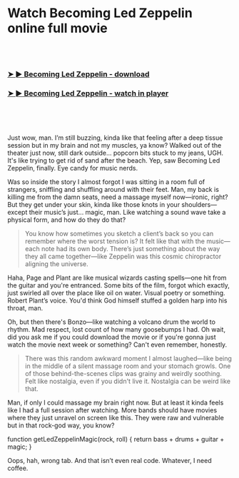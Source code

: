 <h1>Watch Becoming Led Zeppelin online full movie</h1>


<br><br>

<h3><a href="https://Patricks-profarrafgi1973.github.io/cwcjrxfwrk/">➤ ► Becoming Led Zeppelin - download</a></h3> 
<h3><a href="https://Patricks-profarrafgi1973.github.io/cwcjrxfwrk/">➤ ► Becoming Led Zeppelin - watch in player</a></h3>


<br><br><br>


Just wow, man. I’m still buzzing, kinda like that feeling after a deep tissue session but in my brain and not my muscles, ya know? Walked out of the theater just now, still dark outside… popcorn bits stuck to my jeans, UGH. It's like trying to get rid of sand after the beach. Yep, saw Becoming Led Zeppelin, finally. Eye candy for music nerds. 

Was so inside the story I almost forgot I was sitting in a room full of strangers, sniffling and shuffling around with their feet. Man, my back is killing me from the damn seats, need a massage myself now—ironic, right? But they get under your skin, kinda like those knots in your shoulders—except their music’s just... magic, man. Like watching a sound wave take a physical form, and how do they do that? 

> You know how sometimes you sketch a client’s back so you can remember where the worst tension is? It felt like that with the music—each note had its own body. There’s just something about the way they all came together—like Zeppelin was this cosmic chiropractor aligning the universe.

Haha, Page and Plant are like musical wizards casting spells—one hit from the guitar and you're entranced. Some bits of the film, forgot which exactly, just swirled all over the place like oil on water. Visual poetry or something. Robert Plant’s voice. You'd think God himself stuffed a golden harp into his throat, man. 

Oh, but then there's Bonzo—like watching a volcano drum the world to rhythm. Mad respect, lost count of how many goosebumps I had. Oh wait, did you ask me if you could download the movie or if you're gonna just watch the movie next week or something? Can't even remember, honestly. 

> There was this random awkward moment I almost laughed—like being in the middle of a silent massage room and your stomach growls. One of those behind-the-scenes clips was grainy and weirdly soothing. Felt like nostalgia, even if you didn't live it. Nostalgia can be weird like that. 

Man, if only I could massage my brain right now. But at least it kinda feels like I had a full session after watching. More bands should have movies where they just unravel on screen like this. They were raw and vulnerable but in that rock-god way, you know?

function getLedZeppelinMagic(rock, roll) {
   return bass + drums + guitar + magic;
} 

Oops, hah, wrong tab. And that isn’t even real code. Whatever, I need coffee.
